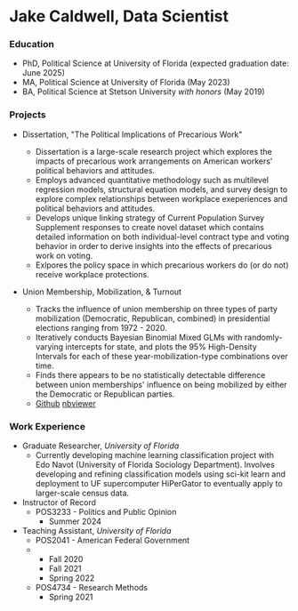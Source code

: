 # Jake Caldwell, Data Scientist

### Education
- PhD, Political Science at University of Florida (expected graduation date: June 2025)
- MA, Political Science at University of Florida (May 2023)
- BA, Political Science at Stetson University *with honors* (May 2019)

### Projects

- Dissertation, "The Political Implications of Precarious Work"
  * Dissertation is a large-scale research project which explores the impacts of precarious work arrangements on American workers' political behaviors and attitudes.
  * Employs advanced quantitative methodology such as multilevel regression models, structural equation models, and survey design to explore complex relationships between workplace exeperiences and political behaviors and attitudes.
  * Develops unique linking strategy of Current Population Survey Supplement responses to create novel dataset which contains detailed information on both individual-level contract type and voting behavior in order to derive insights into the effects of precarious work on voting.
  * Exlpores the policy space in which precarious workers do (or do not) receive workplace protections.
 
- Union Membership, Mobilization, & Turnout
  * Tracks the influence of union membership on three types of party mobilization (Democratic, Republican, combined) in presidential elections ranging from 1972 - 2020.
  * Iteratively conducts Bayesian Binomial Mixed GLMs with randomly-varying intercepts for state, and plots the 95% High-Density Intervals for each of these year-mobilization-type combinations over time.
  * Finds there appears to be no statistically detectable difference between union memberships' influence on being mobilized by either the Democratic or Republican parties.
  * [Github](https://github.com/jakecaldwell1997/jakecaldwell1997.github.io/blob/main/Notebooks/UnionMobilization/Caldwell-UnionMobilization-04_23ipynb.ipynb)   [nbviewer](https://nbviewer.org/github/jakecaldwell1997/jakecaldwell1997.github.io/blob/main/Notebooks/UnionMobilization/Caldwell-UnionMobilization-04_23ipynb.ipynb)


### Work Experience

- Graduate Researcher, *University of Florida*
  * Currently developing machine learning classification project with Edo Navot (University of Florida Sociology Department).  Involves developing and refining classification models using sci-kit learn and deployment to UF supercomputer HiPerGator to eventually apply to larger-scale census data.
- Instructor of Record
  * POS3233 - Politics and Public Opinion
    * Summer 2024
- Teaching Assistant, *University of Florida*
  * POS2041 - American Federal Government
  * * Fall 2020
    * Fall 2021
    * Spring 2022
  * POS4734 - Research Methods
    * Spring 2021
